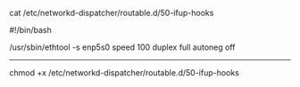 cat /etc/networkd-dispatcher/routable.d/50-ifup-hooks 

#!/bin/bash

/usr/sbin/ethtool -s enp5s0 speed 100 duplex full autoneg off

----------------------

chmod +x /etc/networkd-dispatcher/routable.d/50-ifup-hooks 